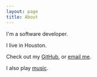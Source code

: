 ```yaml
---
layout: page
title: About
---
```


I'm a software developer.

I live in Houston.

Check out my [GitHub](https://github.com/mtchllbrrn), or [email me](#).

I also play [music](http://sonofbitch.bandcamp.com).
